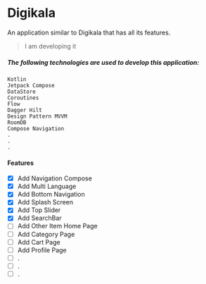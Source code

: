 # Digikala

An application similar to Digikala that has all its features.

> I am developing it

##### The following technologies are used to develop this application:
```
Kotlin
Jetpack Compose
DataStore
Coroutines
Flow
Dagger Hilt
Design Pattern MVVM
RoomDB
Compose Navigation
.
.
.
```

#### Features

-[x] Add Navigation Compose
-[x] Add Multi Language
-[x] Add Bottom Navigation
-[x] Add Splash Screen
-[x] Add Top Slider
-[x] Add SearchBar
-[ ] Add Other Item Home Page
-[ ] Add Category Page
-[ ] Add Cart Page
-[ ] Add Profile Page
-[ ] .
-[ ] .
-[ ] .